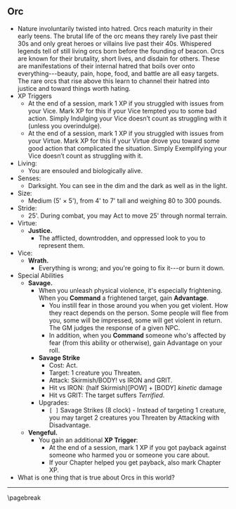 ## Orc

* Nature involuntarily twisted into hatred. Orcs reach maturity in their early teens. The brutal life of the orc means they rarely live past their 30s and only great heroes or villains live past their 40s. Whispered legends tell of still living orcs born before the founding of beacon. Orcs are known for their brutality, short lives, and disdain for others. These are manifestations of their internal hatred that boils over onto everything---beauty, pain, hope, food, and battle are all easy targets. The rare orcs that rise above this learn to channel their hatred into justice and toward things worth hating.
* XP Triggers
    * At the end of a session, mark 1 XP if you struggled with issues from your Vice. Mark XP for this if your Vice tempted you to some bad action. Simply Indulging your Vice doesn’t count as struggling with it (unless you overindulge).
    * At the end of a session, mark 1 XP if you struggled with issues from your Virtue. Mark XP for this if your Virtue drove you toward some good action that complicated the situation. Simply Exemplifying your Vice doesn’t count as struggling with it.
* Living:
    * You are ensouled and biologically alive.
* Senses:
    * Darksight. You can see in the dim and the dark as well as in the light.
* Size:
    * Medium (5' × 5'), from 4' to 7' tall and weighing 80 to 300 pounds.
* Stride:
    * 25'. During combat, you may Act to move 25' through normal terrain.
* Virtue:
    * **Justice.**
        * The afflicted, downtrodden, and oppressed look to you to represent them.
* Vice:
    * **Wrath.**
        * Everything is wrong; and you're going to fix it---or burn it down.
* Special Abilities
    * **Savage.**
        * When you unleash physical violence, it's especially frightening. When you **Command** a frightened target, gain **Advantage**.
            * You instill fear in those around you when you get violent. How they react depends on the person. Some people will flee from you, some will be impressed, some will get violent in return. The GM judges the response of a given NPC.
            * In addition, when you **Command** someone who's affected by fear (from this ability or otherwise), gain Advantage on your roll.
        - **Savage Strike**
            - Cost: Act.
            - Target: 1 creature you Threaten.
            - Attack: Skirmish/BODY! vs IRON and GRIT.
            - Hit vs IRON: (half Skirmish)[POW] + [BODY] *kinetic* damage
            - Hit vs GRIT: The target suffers *Terrified*.
        - Upgrades:
            - `[ ]` Savage Strikes (8 clock) - Instead of targeting 1 creature, you may target 2 creatures you Threaten by Attacking with Disadvantage.
    * **Vengeful.**
        * You gain an additional **XP Trigger**:
            * At the end of a session, mark 1 XP if you got payback against someone who harmed you or someone you care about.
            * If your Chapter helped you get payback, also mark Chapter XP.
* What is one thing that is true about Orcs in this world?

* * * * * * * * * * * * * * * * * * * * * * * * * * * * * * * * * * * * * * * *

\pagebreak
